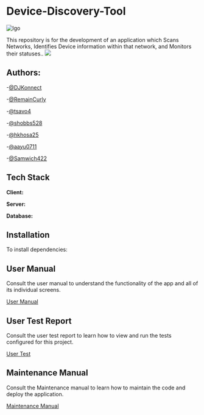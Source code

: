 # Device-Discovery-Tool
![lgo](https://user-images.githubusercontent.com/65478895/167461702-8d20ea4b-c2ec-41d1-9e99-e3d1671cfaf9.png)

This repository is for the development of an application which Scans Networks, Identifies Device information within that network, and Monitors their statuses..
![](https://drive.google.com/file/d/1GcWXJQvPp8YKuwMbjOiQIs9AckLX8o5Y/view?usp=sharing)

## Authors:

-[@DJKonnect](https://www.github.com/@DJKonnect)

-[@RemainCurly](https://www.github.com/@RemainCurly)

-[@tsavo4](https://www.github.com/@tsavo4)

-[@shobbs528](https://www.github.com/@shobbs528)

-[@hkhosa25](https://www.github.com/@hkhosa25)

-[@aayu0711](https://www.github.com/@aayu0711)

-[@Samwich422](https://www.github.com/@Samwich422)


## Tech Stack

**Client:**

**Server:**

**Database:**

## Installation
To install dependencies:


## User Manual
Consult the user manual to understand the functionality of the app and all of its individual screens.

[User Manual](https://docs.google.com/document/d/1iWvb6cqaEeOxB-VhdsqRr0MWK72h-4xoXAG0H9NLUSM/edit)

## User Test Report
Consult the user test report to learn how to view and run the tests configured for this project.

[User Test](https://docs.google.com/document/d/13MAM1TUujXR6trpTLA6IymTtrDvXggS9/edit)

## Maintenance Manual
Consult the Maintenance manual to learn how to maintain the code and deploy the application.

[Maintenance Manual](https://docs.google.com/document/d/1RIMx6IgYEoOw1dEKJyokmnpfzqHI4lzF/edit)

